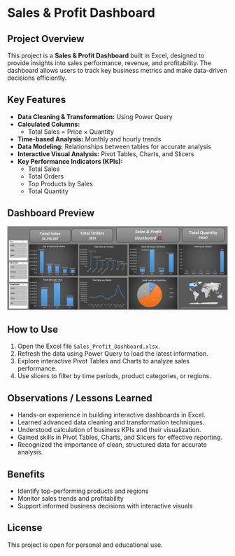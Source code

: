 # Sales & Profit Dashboard

## Project Overview
This project is a **Sales & Profit Dashboard** built in Excel, designed to provide insights into sales performance, revenue, and profitability. The dashboard allows users to track key business metrics and make data-driven decisions efficiently.

## Key Features
- **Data Cleaning & Transformation:** Using Power Query
- **Calculated Columns:**
  - Total Sales = Price × Quantity
- **Time-based Analysis:** Monthly and hourly trends
- **Data Modeling:** Relationships between tables for accurate analysis
- **Interactive Visual Analysis:** Pivot Tables, Charts, and Slicers
- **Key Performance Indicators (KPIs):**
  - Total Sales
  - Total Orders
  - Top Products by Sales
  - Total Quantity

## Dashboard Preview
![Sales & Profit Dashboard](Dashboard.png)

## How to Use
1. Open the Excel file `Sales_Profit_Dashboard.xlsx`.
2. Refresh the data using Power Query to load the latest information.
3. Explore interactive Pivot Tables and Charts to analyze sales performance.
4. Use slicers to filter by time periods, product categories, or regions.

## Observations / Lessons Learned
- Hands-on experience in building interactive dashboards in Excel.
- Learned advanced data cleaning and transformation techniques.
- Understood calculation of business KPIs and their visualization.
- Gained skills in Pivot Tables, Charts, and Slicers for effective reporting.
- Recognized the importance of clean, structured data for accurate analysis.

## Benefits
- Identify top-performing products and regions
- Monitor sales trends and profitability
- Support informed business decisions with interactive visuals

## License
This project is open for personal and educational use.
